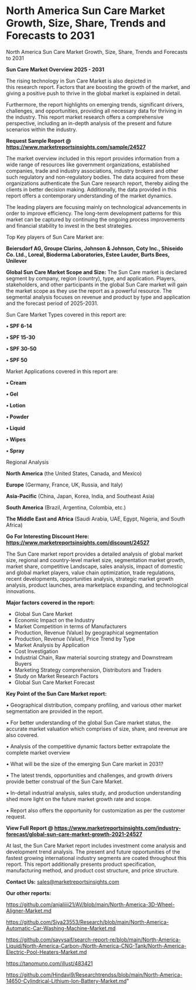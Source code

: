 # North America Sun Care Market Growth, Size, Share, Trends and Forecasts to 2031
North America Sun Care Market Growth, Size, Share, Trends and Forecasts to 2031

<Strong> Sun Care Market Overview 2025 - 2031</strong>

The rising technology in Sun Care Market is also depicted in this research report. Factors that are boosting the growth of the market, and giving a positive push to thrive in the global market is explained in detail.

Furthermore, the report highlights on emerging trends, significant drivers, challenges, and opportunities, providing all necessary data for thriving in the industry. This report market research offers a comprehensive perspective, including an in-depth analysis of the present and future scenarios within the industry.

<strong>Request Sample Report @ <a href=https://www.marketreportsinsights.com/sample/24527>https://www.marketreportsinsights.com/sample/24527</a></strong>

The market overview included in this report provides information from a wide range of resources like government organizations, established companies, trade and industry associations, industry brokers and other such regulatory and non-regulatory bodies. The data acquired from these organizations authenticate the Sun Care research report, thereby aiding the clients in better decision making. Additionally, the data provided in this report offers a contemporary understanding of the market dynamics.

The leading players are focusing mainly on technological advancements in order to improve efficiency. The long-term development patterns for this market can be captured by continuing the ongoing process improvements and financial stability to invest in the best strategies.

Top Key players of Sun Care Market are:

<strong>Beiersdorf AG, Groupe Clarins, Johnson & Johnson, Coty Inc., Shiseido Co. Ltd., Loreal, Bioderma Laboratories, Estee Lauder, Burts Bees, Unilever</strong>

<strong><b>Global Sun Care Market Scope and Size:</b></strong>
The Sun Care market is declared segment by company, region (country), type, and application. Players, stakeholders, and other participants in the global Sun Care market will gain the market scope as they use the report as a powerful resource. The segmental analysis focuses on revenue and product by type and application and the forecast period of 2025-2031.

Sun Care Market Types covered in this report are:

<strong>• SPF 6-14

• SPF 15-30

• SPF 30-50

• SPF 50</strong>

Market Applications covered in this report are:

<strong>• Cream

• Gel

• Lotion

• Powder

• Liquid

• Wipes

• Spray</strong> 

Regional Analysis

<strong>North America</strong> (the United States, Canada, and Mexico)

<strong>Europe</strong> (Germany, France, UK, Russia, and Italy)

<strong>Asia-Pacific</strong> (China, Japan, Korea, India, and Southeast Asia)

<strong>South America</strong> (Brazil, Argentina, Colombia, etc.)

<strong>The Middle East and Africa</strong> (Saudi Arabia, UAE, Egypt, Nigeria, and South Africa)

<strong>Go For Interesting Discount Here: <a href=https://www.marketreportsinsights.com/discount/24527>https://www.marketreportsinsights.com/discount/24527</a></strong>

The Sun Care market report provides a detailed analysis of global market size, regional and country-level market size, segmentation market growth, market share, competitive Landscape, sales analysis, impact of domestic and global market players, value chain optimization, trade regulations, recent developments, opportunities analysis, strategic market growth analysis, product launches, area marketplace expanding, and technological innovations.

<strong><b>Major factors covered in the report:</b></strong>
<ul>
  <li>Global Sun Care Market </li>
  <li>Economic Impact on the Industry</li>
  <li>Market Competition in terms of Manufacturers</li>
  <li>Production, Revenue (Value) by geographical segmentation</li>
  <li>Production, Revenue (Value), Price Trend by Type</li>
  <li>Market Analysis by Application</li>
  <li>Cost Investigation</li>
  <li>Industrial Chain, Raw material sourcing strategy and Downstream Buyers</li>
  <li>Marketing Strategy comprehension, Distributors and Traders</li>
  <li>Study on Market Research Factors</li>
  <li>Global Sun Care Market Forecast</li>
</ul>

<strong><b>Key Point of the Sun Care Market report:</b></strong>

• Geographical distribution, company profiling, and various other market segmentation are provided in the report.

• For better understanding of the global Sun Care market status, the accurate market valuation which comprises of size, share, and revenue are also covered.

• Analysis of the competitive dynamic factors better extrapolate the complete market overview

• What will be the size of the emerging Sun Care market in 2031?

• The latest trends, opportunities and challenges, and growth drivers provide better construal of the Sun Care Market.

• In-detail industrial analysis, sales study, and production understanding shed more light on the future market growth rate and scope.

• Report also offers the opportunity for customization as per the customer request.

<strong><b>View Full Report @ <a href=https://www.marketreportsinsights.com/industry-forecast/global-sun-care-market-growth-2021-24527>https://www.marketreportsinsights.com/industry-forecast/global-sun-care-market-growth-2021-24527</a></b></strong>


At last, the Sun Care Market report includes investment come analysis and development trend analysis. The present and future opportunities of the fastest growing international industry segments are coated throughout this report. This report additionally presents product specification, manufacturing method, and product cost structure, and price structure.

<strong>Contact Us:</strong>
sales@marketreportsinsights.com

<strong>Our other reports:</strong>

<a href=https://github.com/anjaliiii21/AV/blob/main/North-America-3D-Wheel-Aligner-Market.md>https://github.com/anjaliiii21/AV/blob/main/North-America-3D-Wheel-Aligner-Market.md</a>

<a href=https://github.com/Siya23553/Research/blob/main/North-America-Automatic-Car-Washing-Machine-Market.md>https://github.com/Siya23553/Research/blob/main/North-America-Automatic-Car-Washing-Machine-Market.md</a>

<a href=https://github.com/sayysaif/search-report-re/blob/main/North-America-Liquid/North-America-Carbon-/North-America-CNG-Tank/North-America-Electric-Pool-Heaters-Market.md>https://github.com/sayysaif/search-report-re/blob/main/North-America-Liquid/North-America-Carbon-/North-America-CNG-Tank/North-America-Electric-Pool-Heaters-Market.md</a>

<a href=https://tanomuno.com/illust/483421>https://tanomuno.com/illust/483421</a>

<a href=https://github.com/Hindavi9/Researchtrendss/blob/main/North-America-14650-Cylindrical-Lithium-Ion-Battery-Market.md>https://github.com/Hindavi9/Researchtrendss/blob/main/North-America-14650-Cylindrical-Lithium-Ion-Battery-Market.md</a>"

